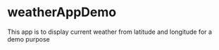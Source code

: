 # weatherAppDemo
This app is to display current weather from latitude and longitude for a demo purpose
